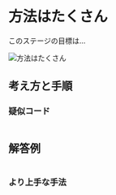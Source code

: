 # 方法はたくさん

このステージの目標は...

![方法はたくさん]()




## 考え方と手順

### 疑似コード

```
```

## 解答例

```swift
```

### より上手な手法

```swift
```